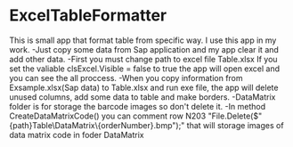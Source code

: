 # ExcelTableFormatter
This is small app that format table from specific way.
I use this app in my work.
-Just copy some data from Sap application and my app clear it and add other data.
-First you must change path to excel file Table.xlsx
If you set the valiable clsExcel.Visible = false to true
the app will open excel and you can see the all proccess.
-When you copy information from Exsample.xlsx(Sap data) to Table.xlsx and run exe file, the app
will delete unused columns, add some data to table and make borders.
-DataMatrix folder is for storage the barcode images so don't delete it.
-In method CreateDataMatrixCode() you can comment row N203 "File.Delete($"{path}Table\\DataMatrix\\{orderNumber}.bmp");"
that will storage images of data matrix code in foder DataMatrix
